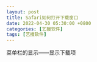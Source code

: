 ```yaml
---
layout: post
title: Safari如何打开下载窗口
date: 2022-04-30 05:30:00 +0800
categories: [艺搜软件]
tags: [艺搜软件]
---
```

菜单栏的显示——显示下载项

